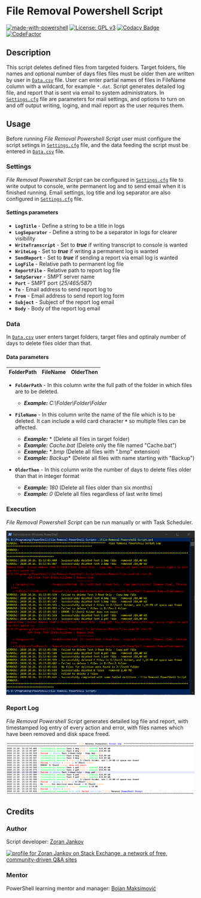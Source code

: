 # File Removal Powershell Script

[![made-with-powershell](https://img.shields.io/badge/PowerShell-1f425f?logo=Powershell)](https://microsoft.com/PowerShell)
[![License: GPL v3](https://img.shields.io/badge/License-GPLv3-blue.svg)](https://www.gnu.org/licenses/gpl-3.0)
[![Codacy Badge](https://app.codacy.com/project/badge/Grade/2837928634484cfbb27413952c994687)](https://www.codacy.com/gh/Zoran-Jankov/File-Removal-PowerShell-Script/dashboard?utm_source=github.com&amp;utm_medium=referral&amp;utm_content=Zoran-Jankov/File-Removal-PowerShell-Script&amp;utm_campaign=Badge_Grade)
[![CodeFactor](https://www.codefactor.io/repository/github/zoran-jankov/file-removal-powershell-script/badge)](https://www.codefactor.io/repository/github/zoran-jankov/file-removal-powershell-script)

## Description

This script deletes defined files from targeted folders. Target folders, file names and optional number of days files files must be older then are written by user in [`Data.csv`](https://github.com/Zoran-Jankov/File-Removal-PowerShell-Script/blob/master/Data.csv) file. User can enter partial names of files in FileName column with a wildcard, for example `*.dat`. Script generates detailed log file, and report that is sent via email to system administrators. In [`Settings.cfg`](https://github.com/Zoran-Jankov/File-Removal-PowerShell-Script/blob/master/Settings.cfg) file are parameters for mail settings, and options to turn on and off output writing, loging, and mail report as the user requires them.

## Usage

Before running *File Removal Powershell Script* user must configure the script setings in [`Settings.cfg`](https://github.com/Zoran-Jankov/File-Removal-PowerShell-Script/blob/master/Settings.cfg) file, and the data feeding the script must be entered in [`Data.csv`](https://github.com/Zoran-Jankov/File-Removal-PowerShell-Script/blob/master/Data.csv) file.

### Settings

*File Removal Powershell Script* can be configured in [`Settings.cfg`](https://github.com/Zoran-Jankov/File-Removal-PowerShell-Script/blob/master/Settings.cfg) file to write output to console, write permanent log and to send email when it is finished running. Email settings, log title and log separator are also configured in [`Settings.cfg`](https://github.com/Zoran-Jankov/File-Removal-PowerShell-Script/blob/master/Settings.cfg) file.

#### Settings parameters

-   **`LogTitle`** - Define a string to be a title in logs
-   **`LogSeparator`** - Define a string to be a separator in logs for clearer visibility
-   **`WriteTranscript`** - Set to ***true*** if writing transcript to console is wanted
-   **`WriteLog`** - Set to ***true*** if writing a permanent log is wanted
-   **`SendReport`** - Set to ***true*** if sending a report via email log is wanted
-   **`LogFile`** - Relative path to permanent log file
-   **`ReportFile`** - Relative path to report log file
-   **`SmtpServer`** - SMPT server name
-   **`Port`** - SMPT port (*25/465/587*)
-   **`To`** - Email address to send report log to
-   **`From`** - Email address to send report log form
-   **`Subject`** - Subject of the report log email
-   **`Body`** - Body of the report log email

### Data

In [`Data.csv`](https://github.com/Zoran-Jankov/File-Removal-PowerShell-Script/blob/master/Data.csv) user enters target folders, target files and optinaly number of days to delete files older than that.

#### Data parameters

|FolderPath|FileName|OlderThen|
|----------|:------:|--------:|

-   **`FolderPath`** - In this column write the full path of the folder in which files are to be deleted.
    -   ***Example:*** *C:\Folder\Folder\Folder*

-   **`FileName`** - In this column write the name of the file which is to be deleted. It can include a wild card character **`*`** so multiple files can be affected.
    -   ***Example:*** * (Delete all files in target folder)
    -   ***Example:*** *Cache.bat* (Delete only the file named "Cache.bat")
    -   ***Example:*** **.bmp* (Delete all files with ".bmp" extension)
    -   ***Example:*** *Backup** (Delete all files with name starting with "Backup")

-   **`OlderThen`** - In this column write the number of days to delete files older than that in integer format
    -   ***Example:*** *180* (Delete all files older than six months)
    -   ***Example:*** *0* (Delete all files regardless of last write time) 

### Execution

*File Removal Powershell Script* can be run manually or with Task Scheduler.

![Execution](https://raw.githubusercontent.com/Zoran-Jankov/File-Deletion/master/Images/PowerShell.png)

### Report Log

*File Removal Powershell Script* generates detailed log file and report, with timestamped log entry of every action and error, with files names which have been removed and disk space freed.

![Report Log](https://raw.githubusercontent.com/Zoran-Jankov/File-Deletion/master/Images/Report%20Log.png)

## Credits

### Author

Script developer: [Zoran Jankov](https://www.linkedin.com/in/zoran-jankov-b1054b196/)

<a href="https://stackexchange.com/users/12947676"><img src="https://stackexchange.com/users/flair/12947676.png" width="208" height="58" alt="profile for Zoran Jankov on Stack Exchange, a network of free, community-driven Q&amp;A sites" title="profile for Zoran Jankov on Stack Exchange, a network of free, community-driven Q&amp;A sites"></a>

### Mentor

PowerShell learning mentor and manager: [Bojan Maksimović](https://www.linkedin.com/in/bojan-maksimovic-44749a3a/)
